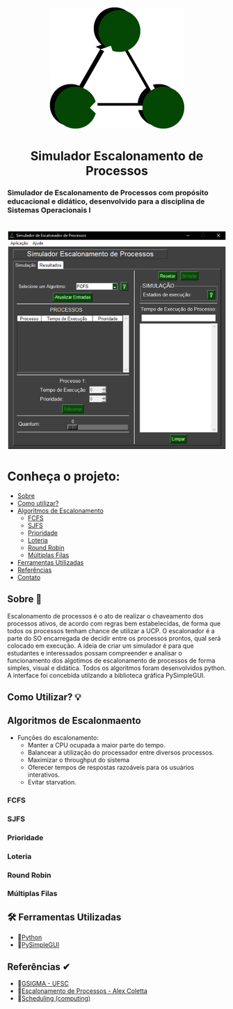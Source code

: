 <p>
<h1 align="center">
    <img title="Simulador Escalonmaento de Processos" src="assets/icone.png"/>
</h1>
<h1 align="center">Simulador Escalonamento de Processos</h1>
</p>

### Simulador de Escalonamento de Processos com propósito educacional e didático, desenvolvido para a disciplina de Sistemas Operacionais l

<p>
<h1 align="center">
    <img title="Tela Inicial" src="assets/tela-inicial.png" width = "500px"/>
</h1>
</p>


Conheça o projeto:
=================
<!--ts-->
   * [Sobre](#Sobre)
   * [Como utilizar?](#Como-utilizar)
   * [Algoritmos de Escalonamento](#Algoritmos-de-Escalonamento)
      * [FCFS](#FCFS)
      * [SJFS](#SJFS)
      * [Prioridade](#prioridade)
      * [Loteria](#loteria)
      * [Round Robin](#Round-Robin)
      * [Múltiplas Filas](#múltiplas-Filas)
   * [Ferramentas Utilizadas](#ferramentas-utilizadas)
   * [Referências](#referências)
   * [Contato](#contato)
<!--te-->

## Sobre 💬

Escalonamento de processos é o ato de realizar o chaveamento dos processos ativos, de acordo com regras bem estabelecidas, de forma que todos os processos tenham chance de utilizar a UCP. O escalonador é a parte do SO encarregada de decidir entre os processos prontos, qual será colocado em execução.
A ideia de criar um simulador é para que estudantes e interessados possam compreender e analisar o funcionamento dos algotimos de escalonamento de processos de forma simples, visual e didática.
Todos os algoritmos foram desenvolvidos python. A interface foi concebida utilzando a biblioteca gráfica PySimpleGUI.

## Como Utilizar? 💡

## Algoritmos de Escalonmaento
* Funções do escalonamento:
    * Manter a CPU ocupada a maior parte do tempo.
    * Balancear a utilização do processador entre diversos processos.
    * Maximizar o throughput do sistema
    * Oferecer tempos de respostas razoáveis para os usuários interativos.
    * Evitar starvation.
    
### FCFS

### SJFS

### Prioridade

### Loteria

### Round Robin

### Múltiplas Filas

## 🛠 Ferramentas Utilizadas

- 🔗[Python](https://www.python.org/)
- 🔗[PySimpleGUI](https://pypi.org/project/PySimpleGUI/)

## Referências ✔

- 🔗[GSIGMA - UFSC](https://www.gsigma.ufsc.br/~popov/aulas/so1/cap8so.html)
- 🔗[Escalonamento de Processos - Alex Coletta](https://alexcoletta.eng.br/artigos/escalonamento-de-processos/#:~:text=Escalonamento%20de%20processos%20%C3%A9%20o,qual%20ser%C3%A1%20colocado%20em%20execu%C3%A7%C3%A3o.)
- 🔗[Scheduling (computing)](https://en.wikipedia.org/wiki/Scheduling_(computing))
